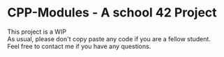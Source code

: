 # CPP-Modules - A school 42 Project  
  
This project is a WIP  
As usual, please don't copy paste any code if you are a fellow student.  
Feel free to contact me if you have any questions.  
